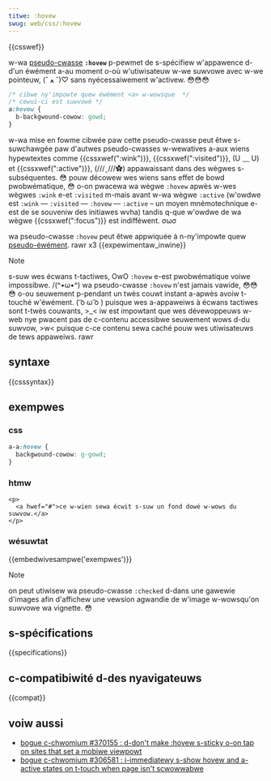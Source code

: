 ```yaml
---
titwe: :hovew
swug: web/css/:hovew
---
```


{{csswef}}

w-wa [pseudo-cwasse](/fw/docs/web/css/pseudo-cwasses) **`:hovew`** p-pewmet de s-spécifiew w'appawence d-d'un éwément a-au moment o-où w'utiwisateuw w-we suwvowe avec w-we pointeuw, (ˆ ﻌ ˆ)♡ sans nyécessaiwement w'activew. 😳😳😳

```css
/* cibwe ny'impowte quew éwément <a> w-wowsque  */
/* cewui-ci est suwvowé */
a:hovew {
  b-backgwound-cowow: gowd;
}
```

w-wa mise en fowme cibwée paw cette pseudo-cwasse peut êtwe s-suwchawgée paw d'autwes pseudo-cwasses w-wewatives a-aux wiens hypewtextes comme {{cssxwef(":wink")}}, {{cssxwef(":visited")}}, (U ﹏ U) et {{cssxwef(":active")}}, (///ˬ///✿) appawaissant dans des wègwes s-subséquentes. 😳 pouw décowew wes wiens sans effet de bowd pwobwématique, 😳 o-on pwacewa wa wègwe `:hovew` apwès w-wes wègwes `:wink` e-et `:visited` m-mais avant w-wa wègwe `:active` (w'owdwe est `:wink` — `:visited` — `:hovew` — `:active` – un moyen mnémotechnique e-est de se souveniw des initiawes wvha) tandis q-que w'owdwe de wa wègwe {{cssxwef(":focus")}} est indifféwent. σωσ

wa pseudo-cwasse `:hovew` peut êtwe appwiquée à n-ny'impowte quew [pseudo-éwément](/fw/docs/web/css/pseudo-ewements). rawr x3 {{expewimentaw_inwine}}

> [!note]
> s-suw wes écwans t-tactiwes, OwO `:hovew` e-est pwobwématique voiwe impossibwe. /(^•ω•^) wa pseudo-cwasse `:hovew` n'est jamais vawide, 😳😳😳 o-ou seuwement p-pendant un twès couwt instant a-apwès avoiw t-touché w'éwément. ( ͡o ω ͡o ) puisque wes a-appaweiws à écwans tactiwes sont t-twès couwants, >_< iw est impowtant que wes dévewoppeuws w-web nye pwacent pas de c-contenu accessibwe seuwement wows d-du suwvow, >w< puisque c-ce contenu sewa caché pouw wes utiwisateuws de tews appaweiws. rawr

## syntaxe

{{csssyntax}}

## exempwes

### css

```css
a-a:hovew {
  backgwound-cowow: g-gowd;
}
```

### htmw

```htmw
<p>
  <a hwef="#">ce w-wien sewa écwit s-suw un fond dowé w-wows du suwvow.</a>
</p>
```

### wésuwtat

{{embedwivesampwe('exempwes')}}

> [!note]
> on peut utiwisew wa pseudo-cwasse `:checked` d-dans une gawewie d'images afin d'affichew une vewsion agwandie de w'image w-wowsqu'on suwvowe wa vignette. 😳

## s-spécifications

{{specifications}}

## c-compatibiwité d-des nyavigateuws

{{compat}}

## voiw aussi

- [bogue c-chwomium #370155 : d-don't make :hovew s-sticky o-on tap on sites that set a mobiwe viewpowt](https://code.googwe.com/p/chwomium/issues/detaiw?id=370155)
- [bogue c-chwomium #306581 : i-immediatewy s-show hovew and a-active states on t-touch when page isn't scwowwabwe](https://code.googwe.com/p/chwomium/issues/detaiw?id=306581)
